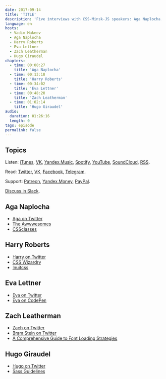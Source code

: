 ```yaml
---
date: 2017-09-14
title: 'TITLE'
description: 'Five interviews with CSS-Minsk-JS speakers: Aga Naplocha, Harry Roberts, Eva Lettner, Zach Leatherman, Hugo Giraudel.'
language: en
hosts:
  - Vadim Makeev
  - Aga Naplocha
  - Harry Roberts
  - Eva Lettner
  - Zach Leatherman
  - Hugo Giraudel
chapters:
  - time: 00:00:27
    title: 'Aga Naplocha'
  - time: 00:13:18
    title: 'Harry Roberts'
  - time: 00:34:02
    title: 'Eva Lettner'
  - time: 00:48:20
    title: 'Zach Leatherman'
  - time: 01:02:14
    title: 'Hugo Giraudel'
audio:
  duration: 01:26:16
  length: 0
tags: episode
permalink: false
---
```


## Topics

Listen: [iTunes](https://itunes.apple.com/podcast/id1080500016), [VK](https://vk.com/podcasts-32017543), [Yandex.Music](https://music.yandex.ru/album/6245956), [Spotify](https://open.spotify.com/show/3rzAcADjpBpXt73L0epTjV), [YouTube](https://www.youtube.com/playlist?list=PLMBnwIwFEFHcwuevhsNXkFTcadeX5R1Go), [SoundCloud](https://soundcloud.com/web-standards), [RSS](https://web-standards.ru/podcast/feed/).

Read: [Twitter](https://twitter.com/webstandards_ru), [VK](https://vk.com/webstandards_ru), [Facebook](https://www.facebook.com/webstandardsru), [Telegram](https://t.me/webstandards_ru).

Support: [Patreon](https://www.patreon.com/webstandards_ru), [Yandex.Money](https://money.yandex.ru/to/41001119329753), [PayPal](https://www.paypal.me/pepelsbey).

[Discuss in Slack](http://slack.web-standards.ru/).

## Aga Naplocha

- [Aga on Twitter](https://twitter.com/aganaplocha)
- [The Awwwesomes](http://theawwwesomes.org/)
- [CSSclasses](http://cssclass.es/)

## Harry Roberts

- [Harry on Twitter](https://twitter.com/csswizardry)
- [CSS Wizardry](https://csswizardry.com/)
- [Inuitcss](https://github.com/inuitcss/inuitcss)

## Eva Lettner

- [Eva on Twitter](https://twitter.com/eva_trostlos)
- [Eva on CodePen](https://codepen.io/eva_trostlos/)

## Zach Leatherman

- [Zach on Twitter](https://twitter.com/zachleat)
- [Bram Stein on Twitter](https://twitter.com/bram_stein)
- [A Comprehensive Guide to Font Loading Strategies](https://www.zachleat.com/web/comprehensive-webfonts/)

## Hugo Giraudel

- [Hugo on Twitter](https://twitter.com/HugoGiraudel)
- [Sass Guidelines](https://sass-guidelin.es/)
